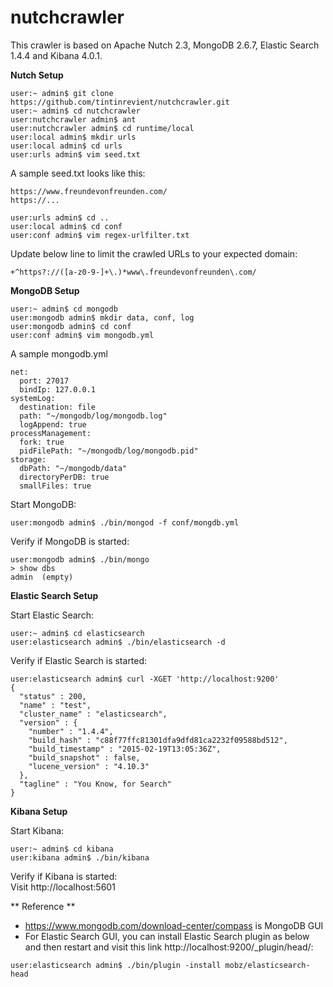 # nutchcrawler

This crawler is based on Apache Nutch 2.3, MongoDB 2.6.7, Elastic Search 1.4.4 and Kibana 4.0.1.

**Nutch Setup**
```
user:~ admin$ git clone https://github.com/tintinrevient/nutchcrawler.git
user:~ admin$ cd nutchcrawler
user:nutchcrawler admin$ ant
user:nutchcrawler admin$ cd runtime/local
user:local admin$ mkdir urls
user:local admin$ cd urls
user:urls admin$ vim seed.txt
```

A sample seed.txt looks like this:  
```
https://www.freundevonfreunden.com/  
https://...
```

```
user:urls admin$ cd ..
user:local admin$ cd conf
user:conf admin$ vim regex-urlfilter.txt
```

Update below line to limit the crawled URLs to your expected domain:  
```
+^https?://([a-z0-9-]+\.)*www\.freundevonfreunden\.com/
```

**MongoDB Setup**
```
user:~ admin$ cd mongodb
user:mongodb admin$ mkdir data, conf, log
user:mongodb admin$ cd conf
user:conf admin$ vim mongodb.yml  
```

A sample mongodb.yml
```
net:
  port: 27017
  bindIp: 127.0.0.1
systemLog:
  destination: file
  path: "~/mongodb/log/mongodb.log"
  logAppend: true
processManagement:
  fork: true
  pidFilePath: "~/mongodb/log/mongodb.pid"
storage:
  dbPath: "~/mongodb/data"
  directoryPerDB: true
  smallFiles: true
```

Start MongoDB:
```
user:mongodb admin$ ./bin/mongod -f conf/mongdb.yml 
```

Verify if MongoDB is started:
```
user:mongodb admin$ ./bin/mongo
> show dbs
admin  (empty)
```

**Elastic Search Setup**

Start Elastic Search:
```
user:~ admin$ cd elasticsearch
user:elasticsearch admin$ ./bin/elasticsearch -d
```

Verify if Elastic Search is started:
```
user:elasticsearch admin$ curl -XGET 'http://localhost:9200'
{
  "status" : 200,
  "name" : "test",
  "cluster_name" : "elasticsearch",
  "version" : {
    "number" : "1.4.4",
    "build_hash" : "c88f77ffc81301dfa9dfd81ca2232f09588bd512",
    "build_timestamp" : "2015-02-19T13:05:36Z",
    "build_snapshot" : false,
    "lucene_version" : "4.10.3"
  },
  "tagline" : "You Know, for Search"
}
```

**Kibana Setup**

Start Kibana:
```
user:~ admin$ cd kibana
user:kibana admin$ ./bin/kibana
```

Verify if Kibana is started:  
Visit http://localhost:5601

** Reference **
- https://www.mongodb.com/download-center/compass is MongoDB GUI
- For Elastic Search GUI, you can install Elastic Search plugin as below and then restart and visit this link http://localhost:9200/_plugin/head/:
```
user:elasticsearch admin$ ./bin/plugin -install mobz/elasticsearch-head
```
